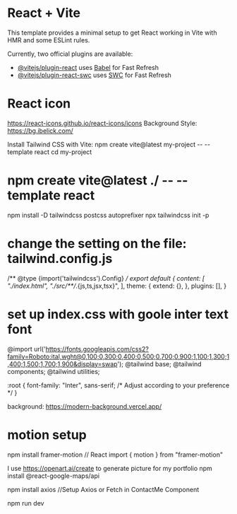 # React + Vite

This template provides a minimal setup to get React working in Vite with HMR and some ESLint rules.

Currently, two official plugins are available:

- [@vitejs/plugin-react](https://github.com/vitejs/vite-plugin-react/blob/main/packages/plugin-react/README.md) uses [Babel](https://babeljs.io/) for Fast Refresh
- [@vitejs/plugin-react-swc](https://github.com/vitejs/vite-plugin-react-swc) uses [SWC](https://swc.rs/) for Fast Refresh

# React icon
https://react-icons.github.io/react-icons/icons
Background Style: https://bg.ibelick.com/


Install Tailwind CSS with Vite: 
npm create vite@latest my-project -- --template react
cd my-project

# npm create vite@latest ./ -- --template react
npm install -D tailwindcss postcss autoprefixer
npx tailwindcss init -p
# change the setting on the file: tailwind.config.js
/** @type {import('tailwindcss').Config} */
export default {
  content: [
    "./index.html",
    "./src/**/*.{js,ts,jsx,tsx}",
  ],
  theme: {
    extend: {},
  },
  plugins: [],
}
# set up index.css with goole inter text font 
@import url('https://fonts.googleapis.com/css2?family=Roboto:ital,wght@0,100;0,300;0,400;0,500;0,700;0,900;1,100;1,300;1,400;1,500;1,700;1,900&display=swap');
@tailwind base;
@tailwind components;
@tailwind utilities;

:root {
  font-family: "Inter", sans-serif; /* Adjust according to your preference */
}


background: https://modern-background.vercel.app/

# motion setup
npm install framer-motion
// React
import { motion } from "framer-motion"

I use https://openart.ai/create to generate picture for my portfolio
npm install @react-google-maps/api

npm install axios //Setup Axios or Fetch in ContactMe Component

npm run dev
